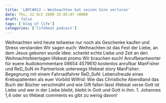```yaml
---
title: 'LBPC#012 – Weihnachten hat seinen Sinn verloren'
date: Thu, 22 Oct 2009 15:05:07 +0000
draft: false
tags: ['blog of life']
categories: ['lifebeat podcast']
---
```


Weihnachten wird heute teilweise nur noch als Geschenke kaufen und Stress verstanden Wir sagen euch: Weihnachten ist das Fest der Liebe, an dem Jesus geboren wurde Idee: schenkt echte Liebe und Zeit an den Weihnachtsfeiertagen lifebeat promo Wir brauchen euch! Anrufbeantworter für euere Audiokommentare 08654 4579610 kostenlos anrufbar ManFisher und ReD_SuN im Partnerlook unterwegs lifebeat story ManFisher: Begegnung mit einem Fahrradfahrer ReD_SuN: Lebensfreude eines Krebspatienten als euer Vorbild Wilfrid: Wie das Christliche Abendland das Buch der Bücher verschmäht und wie Gift fallen lässt lifebeat verse Gott ist Liebe und wer in der Liebe bleibt, bleibt in Gott und Gott in ihm. 1. Johannes 1,4 oder so lifebeat comments es gibt zu wenig davon!